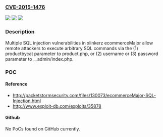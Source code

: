 ### [CVE-2015-1476](https://cve.mitre.org/cgi-bin/cvename.cgi?name=CVE-2015-1476)
![](https://img.shields.io/static/v1?label=Product&message=n%2Fa&color=blue)
![](https://img.shields.io/static/v1?label=Version&message=n%2Fa&color=blue)
![](https://img.shields.io/static/v1?label=Vulnerability&message=n%2Fa&color=brighgreen)

### Description

Multiple SQL injection vulnerabilities in xlinkerz ecommerceMajor allow remote attackers to execute arbitrary SQL commands via the (1) productbycat parameter to product.php, or (2) username or (3) password parameter to __admin/index.php.

### POC

#### Reference
- http://packetstormsecurity.com/files/130073/ecommerceMajor-SQL-Injection.html
- http://www.exploit-db.com/exploits/35878

#### Github
No PoCs found on GitHub currently.

